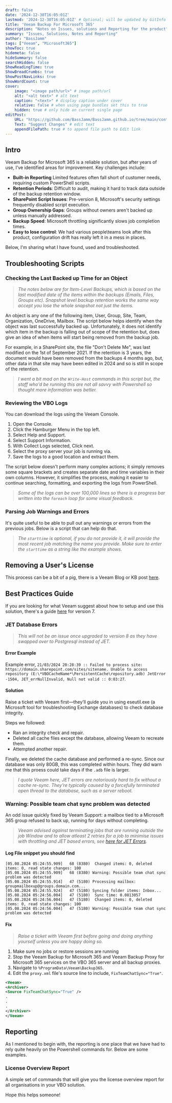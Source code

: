 ```yaml
---
draft: false
date: '2024-12-30T16:05:01Z'
lastmod: '2024-12-30T16:05:01Z' # Optional; will be updated by GitInfo if enabled
title: 'Veeam Backup For Microsoft 365'
description: "Notes on Issues, solutions and Reporting for the product"
summary: "Issues, Solutions, Notes and Reporting"
author: "BassJamm"
tags: ["Veeam", "Microsoft365"]
showToc: true
hidemeta: false
hideSummary: false
searchHidden: false
ShowReadingTime: true
ShowBreadCrumbs: true
ShowPostNavLinks: true
ShowWordCount: true
cover:
    image: "<image path/url>" # image path/url
    alt: "<alt text>" # alt text
    caption: "<text>" # display caption under cover
    relative: false # when using page bundles set this to true
    hidden: true # only hide on current single page
editPost:
    URL: "https://github.com/BassJamm/BassJamm.github.io/tree/main/content"
    Text: "Suggest Changes" # edit text
    appendFilePath: true # to append file path to Edit link
---
```


## Intro

Veeam Backup for Microsoft 365 is a reliable solution, but after years of use, I’ve identified areas for improvement. Key challenges include:

+ **Built-in Reporting** Limited features often fall short of customer needs, requiring custom PowerShell scripts.
+ **Retention Periods**: Difficult to audit, making it hard to track data outside of the backup retention window.
+ **SharePoint Script Issues**: Pre-version 8, Microsoft's security settings frequently disabled script execution.
+ **Group Ownership Gaps**: Groups without owners aren't backed up unless manually addressed.
+ **Backup Speed**: Microsoft throttling significantly slows job completion times.
+ **Easy to lose control**: We had various people\teams look after this product, configuration drift has really left it in a mess in places.

Below, I'm sharing what I have found, used and troubleshooted.

## Troubleshooting Scripts

### Checking the Last Backed up Time for an Object

> *The notes below are for Item-Level Backups, which is based on the last modified date of the items within the backups (Emails, Files, Groups etc).*
> *Snapshot level backup retention works the same way accept you lose the whole snapshot not just the items.*

An object is any one of the following item, User, Group, Site, Team, Organization, OneDrive, Mailbox. The script below helps identify when the object was last successfully backed up. Unfortunately, it does not identify which item in the backup is falling out of scope of the retention but, does give an idea of when items will start being removed from the backup job.

For example, in a SharePoint site, the file "Don't Delete Me", was last modified on the 1st of September 2021. If the retention is 3 years, the document would have been removed from the backups 4 months ago, but, other data in that site may have been edited in 2024 and so is still in scope of the retention.

> *I went a bit mad on the `Write-Host` commands in this script but, the staff who'd be running this are not all savvy with Powershell so thought more information was better.*

<script src="https://gist.github.com/BassJamm/b9c5729e3439b69fcf3dc18c6091caf9.js"></script>

### Reviewing the VBO Logs

You can download the logs using the Veeam Console.

1. Open the Console.
2. Click the Hamburger Menu in the top left.
3. Select Help and Support.
4. Select Support Information.
5. With Collect Logs selected, Click next.
6. Select the proxy server your job is running via.
7. Save the logs to a good location and extract them.

The script below doesn't perform many complex actions; it simply removes some square brackets and creates separate date and time variables in their own columns. However, it simplifies the process, making it easier to continue searching, formatting, and exporting the logs from PowerShell.

> *Some of the logs can be over 100,000 lines so there is a progress bar written into the `foreach` loop for some visual feedback.*

<script src="https://gist.github.com/BassJamm/66e23d30075df3fa74a748d4f199e727.js"></script>

### Parsing Job Warnings and Errors

It's quite useful to be able to pull out any warnings or errors from the previous jobs. Below is a script that can help do that.

> *The `starttime` is optional, if you do not provide it, it will provide the most recent job matching the name you provide. Make sure to enter the `starttime` as a string like the example shows.*

<script src="https://gist.github.com/BassJamm/dba4ed04d761c0d0fba96f89d3e4069e.js"></script>

## Removing a User's License

This process can be a bit of a pig, there is a Veeam Blog or KB post [here](https://www.veeam.com/blog/remove-user-license-vbo365.html).

## Best Practices Guide

If you are looking for what Veeam suggest about how to setup and use this solution, there's a guide [here](https://bp.veeam.com/vb365/) for version 7.

### JET Database Errors

> *This will not be an issue once upgraded to version 8 as they have swapped over to Postgresql instead of JET.*

#### Error Example

Example error, `21/03/2024 20:28:39 :: Failed to process site: https://domain.sharepoint.com/sites/sitename. Unable to access repository (E:\*VBOCacheName*\PersistentCache\repository.adb) JetError -1504, JET_errNullInvalid, Null not valid :: 0:03:27`.

#### Solution

Raise a ticket with Veeam first—they’ll guide you in using eseutil.exe (a Microsoft tool for troubleshooting Exchange databases) to check database integrity.

Steps we followed:

+ Ran an integrity check and repair.
+ Deleted all cache files except the database, allowing Veeam to recreate them.
+ Attempted another repair.

Finally, we deleted the cache database and performed a re-sync. Since our database was only 80GB, this was completed within hours. They did warn me that this proess could take days if the `.adb` file is larger.

> *I quote Veeam here, JET errors are notoriously hard to fix without a cache re-sync. They’re typically caused by a forcefully terminated open thread to the database, such as a server reboot.*

### Warning: Possible team chat sync problem was detected

An odd issue quickly fixed by Veeam Support: a mailbox tied to a Microsoft 365 group refused to back up, running for days without completing.

> *Veeam advised against terminating jobs that are running outside the job Window and to allow atleast 2 retries for a job to minimise issues with throttling and JET based errors, see [here for JET Errors](#jet-database-errors).*

#### Log File snippet you should find

```text
[05.08.2024 05:24:55.909]   68 (8380)  Changed items: 0, deleted items: 0, read state changes: 100  
[05.08.2024 05:24:55.909]   68 (8380) Warning: Possible team chat sync problem was detected  
[05.08.2024 05:24:55.914]   47 (5180) Processing mailbox: groupmailboxup@groups.domain.com...  
[05.08.2024 05:24:55.924]   47 (5180) Syncing folder items: Inbox...  
[05.08.2024 05:24:56.004]   47 (5180)  Sync time: 0.0813057  
[05.08.2024 05:24:56.004]   47 (5180)  Changed items: 0, deleted items: 0, read state changes: 100  
[05.08.2024 05:24:56.004]   47 (5180) Warning: Possible team chat sync problem was detected
```

#### Fix

> *Raise a ticket with Veeam first before going and doing anything yourself unless you are happy doing so.*

1. Make sure no jobs or restore sessions are running
2. Stop the Veeam Backup for Microsoft 365 and Veeam Backup Proxy for Microsoft 365 services on the VBO 365 server and all backup proxies.
3. Navigate to `%ProgramData\Veeam\Backup365`.
4. Edit the `proxy.xml` file's source line to include, `FixTeamChatSync="True"`.

```xml
<Veeam>
<Archiver>
<Source FixTeamChatSync="True" />
.
.
.
</Archiver>
</Veeam>
```

## Reporting

As I mentioned to begin with, the reporting is one place that we have had to rely quite heavily on the Powershell commands for. Below are some examples.

### License Overview Report

A simple set of commands that will give you the license overview report for all organisations in your VBO solution.

<script src="https://gist.github.com/BassJamm/a3bde39518387ab1e3db4469e65beb06.js"></script>

Hope this helps someone!
